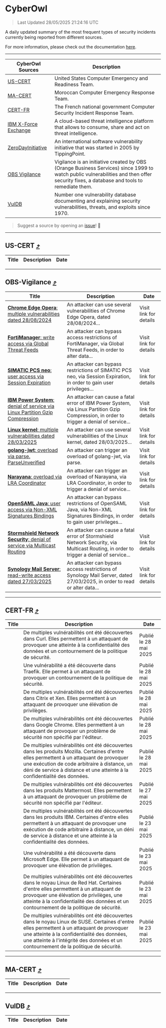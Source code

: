 
 <div id='top'></div>

# CyberOwl

 > Last Updated 28/05/2025 21:24:16 UTC
 
 A daily updated summary of the most frequent types of security incidents currently being reported from different sources.
 
 For more information, please check out the documentation [here](./docs/README.md).
 
 ---
 |CyberOwl Sources|Description|
 |---|---|
 |[US-CERT](#us-cert-arrow_heading_up)|United States Computer Emergency and Readiness Team.|
 |[MA-CERT](#ma-cert-arrow_heading_up)|Moroccan Computer Emergency Response Team.|
 |[CERT-FR](#cert-fr-arrow_heading_up)|The French national government Computer Security Incident Response Team.|
 |[IBM X-Force Exchange](#ibmcloud-arrow_heading_up)|A cloud-based threat intelligence platform that allows to consume, share and act on threat intelligence.|
 |[ZeroDayInitiative](#zerodayinitiative-arrow_heading_up)|An international software vulnerability initiative that was started in 2005 by TippingPoint.|
 |[OBS Vigilance](#obs-vigilance-arrow_heading_up)|Vigilance is an initiative created by OBS (Orange Business Services) since 1999 to watch public vulnerabilities and then offer security fixes, a database and tools to remediate them.|
 |[VulDB](#vuldb-arrow_heading_up)|Number one vulnerability database documenting and explaining security vulnerabilities, threats, and exploits since 1970.|
 
 > Suggest a source by opening an [issue](https://github.com/karimhabush/cyberowl/issues)! :raised_hands:
 ---

## US-CERT [:arrow_heading_up:](#cyberowl)

 |Title|Description|Date|
 |---|---|---|
 
 ---

## OBS-Vigilance [:arrow_heading_up:](#cyberowl)

 |Title|Description|Date|
 |---|---|---|
 |[<a href="https://vigilance.fr/vulnerability/Chrome-Edge-Opera-multiple-vulnerabilities-dated-28-08-2024-45037" class="noirorange"><b>Chrome  Edge  Opera</b>: multiple vulnerabilities dated 28/08/2024</a>](https://vigilance.fr/vulnerability/Chrome-Edge-Opera-multiple-vulnerabilities-dated-28-08-2024-45037)|An attacker can use several vulnerabilities of Chrome  Edge  Opera, dated 28/08/2024...|Visit link for details|
 |[<a href="https://vigilance.fr/vulnerability/FortiManager-write-access-via-Global-Threat-Feeds-47136" class="noirorange"><b>FortiManager</b>: write access via Global Threat Feeds</a>](https://vigilance.fr/vulnerability/FortiManager-write-access-via-Global-Threat-Feeds-47136)|An attacker can bypass access restrictions of FortiManager, via Global Threat Feeds, in order to alter data...|Visit link for details|
 |[<a href="https://vigilance.fr/vulnerability/SIMATIC-PCS-neo-user-access-via-Session-Expiration-47129" class="noirorange"><b>SIMATIC PCS neo</b>: user access via Session Expiration</a>](https://vigilance.fr/vulnerability/SIMATIC-PCS-neo-user-access-via-Session-Expiration-47129)|An attacker can bypass restrictions of SIMATIC PCS neo, via Session Expiration, in order to gain user privileges...|Visit link for details|
 |[<a href="https://vigilance.fr/vulnerability/IBM-Power-System-denial-of-service-via-Linux-Partition-Gzip-Compression-46697" class="noirorange"><b>IBM Power System</b>: denial of service via Linux Partition Gzip Compression</a>](https://vigilance.fr/vulnerability/IBM-Power-System-denial-of-service-via-Linux-Partition-Gzip-Compression-46697)|An attacker can cause a fatal error of IBM Power System, via Linux Partition Gzip Compression, in order to trigger a denial of service...|Visit link for details|
 |[<a href="https://vigilance.fr/vulnerability/Linux-kernel-multiple-vulnerabilities-dated-28-03-2025-46694" class="noirorange"><b>Linux kernel</b>: multiple vulnerabilities dated 28/03/2025</a>](https://vigilance.fr/vulnerability/Linux-kernel-multiple-vulnerabilities-dated-28-03-2025-46694)|An attacker can use several vulnerabilities of the Linux kernel, dated 28/03/2025...|Visit link for details|
 |[<a href="https://vigilance.fr/vulnerability/golang-jwt-overload-via-parse-ParseUnverified-46693" class="noirorange"><b>golang-jwt</b>: overload via parse.<wbr>ParseUnverified</wbr></a>](https://vigilance.fr/vulnerability/golang-jwt-overload-via-parse-ParseUnverified-46693)|An attacker can trigger an overload of golang-jwt, via parse.|Visit link for details|
 |[<a href="https://vigilance.fr/vulnerability/Narayana-overload-via-LRA-Coordinator-46692" class="noirorange"><b>Narayana</b>: overload via LRA Coordinator</a>](https://vigilance.fr/vulnerability/Narayana-overload-via-LRA-Coordinator-46692)|An attacker can trigger an overload of Narayana, via LRA Coordinator, in order to trigger a denial of service...|Visit link for details|
 |[<a href="https://vigilance.fr/vulnerability/OpenSAML-Java-user-access-via-Non-XML-Signatures-Bindings-46690" class="noirorange"><b>OpenSAML Java</b>: user access via Non-XML Signatures Bindings</a>](https://vigilance.fr/vulnerability/OpenSAML-Java-user-access-via-Non-XML-Signatures-Bindings-46690)|An attacker can bypass restrictions of OpenSAML Java, via Non-XML Signatures Bindings, in order to gain user privileges...|Visit link for details|
 |[<a href="https://vigilance.fr/vulnerability/Stormshield-Network-Security-denial-of-service-via-Multicast-Routing-46685" class="noirorange"><b>Stormshield Network Security</b>: denial of service via Multicast Routing</a>](https://vigilance.fr/vulnerability/Stormshield-Network-Security-denial-of-service-via-Multicast-Routing-46685)|An attacker can cause a fatal error of Stormshield Network Security, via Multicast Routing, in order to trigger a denial of service...|Visit link for details|
 |[<a href="https://vigilance.fr/vulnerability/Synology-Mail-Server-read-write-access-dated-27-03-2025-46684" class="noirorange"><b>Synology Mail Server</b>: read-write access dated 27/03/2025</a>](https://vigilance.fr/vulnerability/Synology-Mail-Server-read-write-access-dated-27-03-2025-46684)|An attacker can bypass access restrictions of Synology Mail Server, dated 27/03/2025, in order to read or alter data...|Visit link for details|
 
 ---

## CERT-FR [:arrow_heading_up:](#cyberowl)

 |Title|Description|Date|
 |---|---|---|
 |[](https://www.cert.ssi.gouv.fr/avis/CERTFR-2025-AVI-0458/)|De multiples vulnérabilités ont été découvertes dans Curl. Elles permettent à un attaquant de provoquer une atteinte à la confidentialité des données et un contournement de la politique de sécurité.|Publié le 28 mai 2025|
 |[](https://www.cert.ssi.gouv.fr/avis/CERTFR-2025-AVI-0457/)|Une vulnérabilité a été découverte dans Traefik. Elle permet à un attaquant de provoquer un contournement de la politique de sécurité.|Publié le 28 mai 2025|
 |[](https://www.cert.ssi.gouv.fr/avis/CERTFR-2025-AVI-0456/)|De multiples vulnérabilités ont été découvertes dans Citrix et Xen. Elles permettent à un attaquant de provoquer une élévation de privilèges.|Publié le 28 mai 2025|
 |[](https://www.cert.ssi.gouv.fr/avis/CERTFR-2025-AVI-0455/)|De multiples vulnérabilités ont été découvertes dans Google Chrome. Elles permettent à un attaquant de provoquer un problème de sécurité non spécifié par l'éditeur.|Publié le 28 mai 2025|
 |[](https://www.cert.ssi.gouv.fr/avis/CERTFR-2025-AVI-0454/)|De multiples vulnérabilités ont été découvertes dans les produits Mozilla. Certaines d'entre elles permettent à un attaquant de provoquer une exécution de code arbitraire à distance, un déni de service à distance et une atteinte à la confidentialité des données.|Publié le 28 mai 2025|
 |[](https://www.cert.ssi.gouv.fr/avis/CERTFR-2025-AVI-0453/)|De multiples vulnérabilités ont été découvertes dans les produits Mattermost. Elles permettent à un attaquant de provoquer un problème de sécurité non spécifié par l'éditeur.|Publié le 27 mai 2025|
 |[](https://www.cert.ssi.gouv.fr/avis/CERTFR-2025-AVI-0452/)|De multiples vulnérabilités ont été découvertes dans les produits IBM. Certaines d'entre elles permettent à un attaquant de provoquer une exécution de code arbitraire à distance, un déni de service à distance et une atteinte à la confidentialité des données.|Publié le 23 mai 2025|
 |[](https://www.cert.ssi.gouv.fr/avis/CERTFR-2025-AVI-0451/)|Une vulnérabilité a été découverte dans Microsoft Edge. Elle permet à un attaquant de provoquer une élévation de privilèges.|Publié le 23 mai 2025|
 |[](https://www.cert.ssi.gouv.fr/avis/CERTFR-2025-AVI-0450/)|De multiples vulnérabilités ont été découvertes dans le noyau Linux de Red Hat. Certaines d'entre elles permettent à un attaquant de provoquer une élévation de privilèges, une atteinte à la confidentialité des données et un contournement de la politique de sécurité.|Publié le 23 mai 2025|
 |[](https://www.cert.ssi.gouv.fr/avis/CERTFR-2025-AVI-0449/)|De multiples vulnérabilités ont été découvertes dans le noyau Linux de SUSE. Certaines d'entre elles permettent à un attaquant de provoquer une atteinte à la confidentialité des données, une atteinte à l'intégrité des données et un contournement de la politique de sécurité.|Publié le 23 mai 2025|
 
 ---

## MA-CERT [:arrow_heading_up:](#cyberowl)

 |Title|Description|Date|
 |---|---|---|
 
 ---

## VulDB [:arrow_heading_up:](#cyberowl)

 |Title|Description|Date|
 |---|---|---|
 